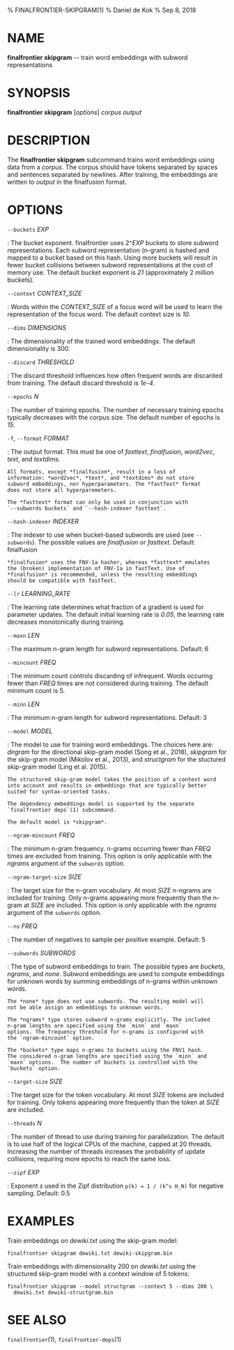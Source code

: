 % FINALFRONTIER-SKIPGRAM(1)
% Daniel de Kok
% Sep 8, 2018

NAME
====

**finalfrontier skipgram** -- train word embeddings with subword representations

SYNOPSIS
========

**finalfrontier skipgram** [*options*] *corpus* *output*

DESCRIPTION
===========

The **finalfrontier skipgram** subcommand trains word embeddings using data
from a *corpus*. The corpus should have tokens separated by spaces and
sentences separated by newlines. After training, the embeddings are written to
*output* in the finalfusion format.

OPTIONS
=======

`--buckets` *EXP*

:   The bucket exponent. finalfrontier uses 2^*EXP* buckets to store subword
    representations. Each subword representation (n-gram) is hashed and
    mapped to a bucket based on this hash. Using more buckets will result
    in fewer bucket collisions between subword representations at the cost
    of memory use. The default bucket exponent is *21* (approximately 2
    million buckets).

`--context` *CONTEXT_SIZE*

:   Words within the *CONTEXT_SIZE* of a focus word will be used to learn
    the representation of the focus word. The default context size is *10*.

`--dims` *DIMENSIONS*

:   The dimensionality of the trained word embeddings. The default
    dimensionality is 300.

`--discard` *THRESHOLD*

:   The discard threshold influences how often frequent words are discarded
    from training. The default discard threshold is *1e-4*.

`--epochs` *N*

:   The number of training epochs. The number of necessary training epochs
    typically decreases with the corpus size. The default number of epochs
    is *15*.

`-f`, `--format` *FORMAT*

:   The output format. This must be one of *fasttext*, *finalfusion*,
    *word2vec*, *text*, and *textdims*.

    All formats, except *finalfusion*, result in a loss of
    information: *word2vec*, *text*, and *textdims* do not store
    subword embeddings, nor hyperparameters. The *fastText* format
    does not store all hyperparemeters.

    The *fasttext* format can only be used in conjunction with
    `--subwords buckets` and `--hash-indexer fasttext`.

`--hash-indexer` *INDEXER*

:   The indexer to use when bucket-based subwords are used (see
    `--subwords`). The possible values are *finalfusion* or
    *fasttext*. Default: finalfusion

    *finalfusion* uses the FNV-1a hasher, whereas *fasttext* emulates
    the (broken) implementation of FNV-1a in fastText. Use of
    *finalfusion* is recommended, unless the resulting embeddings
    should be compatible with fastText.

`--lr` *LEARNING_RATE*

:   The learning rate determines what fraction of a gradient is used for
    parameter updates. The default initial learning rate is *0.05*, the
    learning rate decreases monotonically during training.

`--maxn` *LEN*

:   The maximum n-gram length for subword representations. Default: 6

`--mincount` *FREQ*

:   The minimum count controls discarding of infrequent. Words occuring
    fewer than *FREQ* times are not considered during training. The
    default minimum count is 5.

`--minn` *LEN*

:   The minimum n-gram length for subword representations. Default: 3

`--model` *MODEL*

:   The model to use for training word embeddings. The choices here are:
    *dirgram* for the directional skip-gram model (Song et al., 2018),
    *skipgram* for the skip-gram model (Mikolov et al., 2013), and
    *structgram* for the stuctured skip-gram model (Ling et al. 2015).
    
    The structured skip-gram model takes the position of a context word
    into account and results in embeddings that are typically better
    suited for syntax-oriented tasks.

    The dependency embeddings model is supported by the separate
    `finalfrontier deps`(1) subcommand.

    The default model is *skipgram*.

`--ngram-mincount` *FREQ*

:   The minimum n-gram frequency. n-grams occurring fewer than *FREQ*
    times are excluded from training. This option is only applicable
    with the *ngrams* argument of the `subwords` option.

`--ngram-target-size` *SIZE*

:   The target size for the n-gram vocabulary. At most *SIZE* n-ngrams are
    included for training. Only n-grams appearing more frequently than the
    n-gram at *SIZE* are included. This option is only applicable with the
    *ngrams* argument of the `subwords` option.

`--ns` *FREQ*

:   The number of negatives to sample per positive example. Default: 5

`--subwords` *SUBWORDS*

:   The type of subword embeddings to train. The possible types are
    *buckets*, *ngrams*, and *none*. Subword embeddings are used to
    compute embeddings for unknown words by summing embeddings of
    n-grams within unknown words.

    The *none* type does not use subwords. The resulting model will
    not be able assign an embeddings to unknown words.

    The *ngrams* type stores subword n-grams explicitly. The included
    n-gram lengths are specified using the `minn` and `maxn`
    options. The frequency threshold for n-grams is configured with
    the `ngram-mincount` option.

    The *buckets* type maps n-grams to buckets using the FNV1 hash.
    The considered n-gram lengths are specified using the `minn` and
    `maxn` options.  The number of buckets is controlled with the
    `buckets` option.

`--target-size` *SIZE*

:   The target size for the token vocabulary. At most *SIZE* tokens are
    included for training. Only tokens appearing more frequently than the token
    at *SIZE* are included.

`--threads` *N*

:   The number of thread to use during training for
    parallelization. The default is to use half of the logical CPUs of
    the machine, capped at 20 threads. Increasing the number of
    threads increases the probability of update collisions, requiring
    more epochs to reach the same loss.

`--zipf` *EXP*

:   Exponent *s* used in the Zipf distribution `p(k) = 1 / (k^s H_N)` for
    negative sampling. Default: 0.5

EXAMPLES
========

Train embeddings on *dewiki.txt* using the skip-gram model:

    finalfrontier skipgram dewiki.txt dewiki-skipgram.bin

Train embeddings with dimensionality 200 on *dewiki.txt* using the
structured skip-gram model with a context window of 5 tokens:

    finalfrontier skipgram --model structgram --context 5 --dims 200 \
      dewiki.txt dewiki-structgram.bin

SEE ALSO
========

`finalfrontier`(1), `finalfrontier-deps`(1)
